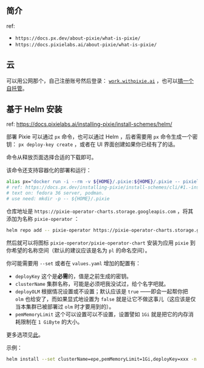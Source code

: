 
## 简介

ref:

- `https://docs.px.dev/about-pixie/what-is-pixie/`
- `https://docs.pixielabs.ai/about-pixie/what-is-pixie/`

## 云

可以用公网那个，自己注册账号然后登录： [`work.withpixie.ai`](https://work.withpixie.ai/auth/login) ，也可以[搞一个自托管](https://docs.px.dev/installing-pixie/install-guides/self-hosted-pixie/)。

## 基于 Helm 安装

ref: https://docs.pixielabs.ai/installing-pixie/install-schemes/helm/

部署 Pixie 可以通过 `px` 命令，也可以通过 Helm ，后者需要用 `px` 命令生成一个密钥： `px deploy-key create` ，或者在 UI 界面创建如果你已经有了的话。

命令从释放页面选择合适的下载即可。

该命令还支持容器化的部署和运行：

~~~ sh
alias px="docker run -i --rm -v ${HOME}/.pixie:${HOME}/.pixie -- pixielabs/px"
# ref: https://docs.px.dev/installing-pixie/install-schemes/cli/#1.-install-the-pixie-cli-using-docker
# text on: fedora 36 server, podman.
# use need: mkdir -p -- ${HOME}/.pixie
~~~

仓库地址是 `https://pixie-operator-charts.storage.googleapis.com` ，将其添加为名称 `pixie-operator` ：

~~~ sh
helm repo add -- pixie-operator https://pixie-operator-charts.storage.googleapis.com
~~~

然后就可以将图标 `pixie-operator/pixie-operator-chart` 安装为应用 `pixie` 到你希望的名称空间（默认的建议应该是名为 `pl` 的命名空间）。

你可能需要用 `--set` 或者在 `values.yaml` 增加的配置有：

- `deployKey` 这个是**必需**的，值是之前生成的密钥。
- `clusterName` 集群名称，可能是必须吧我没试过，给个名字吧就。
- `deployOLM` 根据情况设置或不设置；默认应该是 `true` ——即会一起帮你把 `olm` 也给安了，而如果显式地设置为 `false` 就是让它不做这事儿（这应该是仅当本集群已被部署过 `olm` 时才要用到的）。
- `pemMemoryLimit` 这个可以设置可以不设置，设置譬如 `1Gi` 就是把它的内存消耗限制在 `1 GiByte` 的大小。

更多选项见[此](https://docs.px.dev/reference/admin/deploy-options/)。

示例：

~~~ sh
helm install --set clusterName=epe,pemMemoryLimit=1Gi,deployKey=xxx -n pl --create-namespace -- pixie pixie-operator/pixie-operator-chart
~~~



